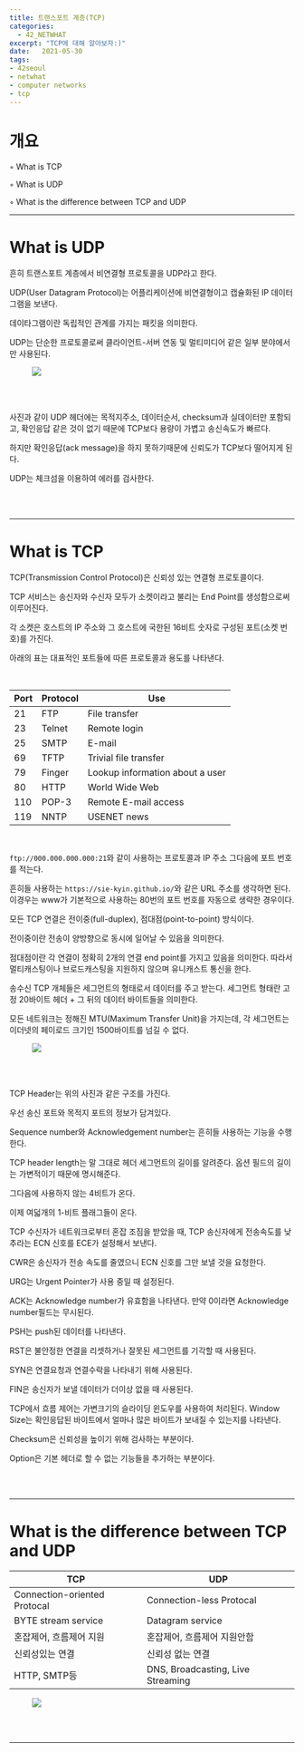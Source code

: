 ```yaml
---
title: 트랜스포트 계층(TCP)
categories: 
  - 42_NETWHAT
excerpt: "TCP에 대해 알아보자:)"
date:   2021-05-30
tags:
- 42seoul
- netwhat
- computer networks
- tcp
---
```


# 개요

◦ What is TCP 

◦ What is UDP 

◦ What is the difference between TCP and UDP

---

# What is UDP 

흔히 트랜스포트 계층에서 비연결형 프로토콜을 UDP라고 한다.

UDP(User Datagram Protocol)는 어플리케이션에 비연결형이고 캡슐화된 IP 데이터그램을 보낸다.

데이타그램이란 독립적인 관계를 가지는 패킷을 의미한다.

UDP는 단순한 프로토콜로써 클라이언트-서버 연동 및 멀티미디어 같은 일부 분야에서만 사용된다.

<figure>
	<a href="https://user-images.githubusercontent.com/79088896/124892949-46b2f380-e015-11eb-8963-d500d60ae6ed.png">
		<img src="https://user-images.githubusercontent.com/79088896/124892949-46b2f380-e015-11eb-8963-d500d60ae6ed.png" class="w8" />
	</a>
</figure>

<br />
<br />

사진과 같이 UDP 헤더에는 목적지주소, 데이터순서, checksum과 실데이터만 포함되고, 확인응답 같은 것이 없기 때문에 TCP보다 용량이 가볍고 송신속도가 빠르다. 

하지만 확인응답(ack message)을 하지 못하기때문에 신뢰도가 TCP보다 떨어지게 된다.

UDP는 체크섬을 이용하여 에러를 검사한다.

<br />
<br />

---


# What is TCP

TCP(Transmission Control Protocol)은 신뢰성 있는 연결형 프로토콜이다.

TCP 서비스는 송신자와 수신자 모두가 소켓이라고 불리는 End Point를 생성함으로써 이루어진다.

각 소켓은 호스트의 IP 주소와 그 호스트에 국한된 16비트 숫자로 구성된 포트(소켓 번호)를 가진다.

아래의 표는 대표적인 포트들에 따른 프로토콜과 용도를 나타낸다.

<br />

| Port | Protocol | Use |
| --- | --- | --- |
| 21 | FTP | File transfer |
| 23| Telnet | Remote login |
| 25 | SMTP | E-mail |
| 69 | TFTP | Trivial file transfer |
| 79 | Finger | Lookup information about a user |
| 80 | HTTP | World Wide Web |
| 110 | POP-3 | Remote E-mail access |
| 119 | NNTP | USENET news|

<br />

`ftp://000.000.000.000:21`와 같이 사용하는 프로토콜과 IP 주소 그다음에 포트 번호를 적는다.

흔히들 사용하는 `https://sie-kyin.github.io/`와 같은 URL 주소를 생각하면 된다. 이경우는 www가 기본적으로 사용하는 80번의 포트 번호를 자동으로 생략한 경우이다.


모든 TCP 연결은 전이중(full-duplex), 점대점(point-to-point) 방식이다. 

전이중이란 전송이 양방향으로 동시에 일어날 수 있음을 의미한다.

점대점이란 각 연결이 정확히 2개의 연결 end point를 가지고 있음을 의미한다. 따라서 멀티캐스팅이나 브로드캐스팅을 지원하지 않으며 유니캐스트 통신을 한다.

송수신 TCP 개체들은 세그먼트의 형태로서 데이터를 주고 받는다. 세그먼트 형태란 고정 20바이트 헤더 + 그 뒤의 데이터 바이트들을 의미한다.

모든 네트워크는 정해진 MTU(Maximum Transfer Unit)을 가지는데, 각 세그먼트는 이더넷의 페이로드 크기인 1500바이트를 넘길 수 없다.

<figure>
	<a href="https://user-images.githubusercontent.com/79088896/124896494-70214e80-e018-11eb-88cf-3477fdc09ebf.png">
		<img src="https://user-images.githubusercontent.com/79088896/124896494-70214e80-e018-11eb-88cf-3477fdc09ebf.png" class="w8" />
	</a>
</figure>

<br />
<br />

TCP Header는 위의 사진과 같은 구조를 가진다.

우선 송신 포트와 목적지 포트의 정보가 담겨있다.

Sequence number와 Acknowledgement number는 흔히들 사용하는 기능을 수행한다.

TCP header length는 말 그대로 헤더 세그먼트의 길이를 알려준다. 옵션 필드의 길이는 가변적이기 때문에 명시해준다.

그다음에 사용하지 않는 4비트가 온다. 

이제 여덟개의 1-비트 플래그들이 온다. 

TCP 수신자가 네트워크로부터 혼잡 조짐을 받았을 때, TCP 송신자에게 전송속도를 낮추라는 ECN 신호를 ECE가 설정해서 보낸다.

CWR은 송신자가 전송 속도를 줄였으니 ECN 신호를 그만 보낼 것을 요청한다.

URG는 Urgent Pointer가 사용 중일 때 설정된다. 

ACK는 Acknowledge number가 유효함을 나타낸다. 만약 0이라면 Acknowledge number필드는 무시된다.

PSH는 push된 데이터를 나타낸다. 

RST은 불안정한 연결을 리셋하거나 잘못된 세그먼트를 기각할 때 사용된다.

SYN은 연결요청과 연결수락을 나타내기 위해 사용된다.

FIN은 송신자가 보낼 데이터가 더이상 없을 때 사용된다.

TCP에서 흐름 제어는 가변크기의 슬라이딩 윈도우를 사용하여 처리된다. Window Size는 확인응답된 바이트에서 얼마나 많은 바이트가 보내질 수 있는지를 나타낸다.

Checksum은 신뢰성을 높이기 위해 검사하는 부분이다.

Option은 기본 헤더로 할 수 없는 기능들을 추가하는 부분이다.



<br />
<br />

---


# What is the difference between TCP and UDP

| TCP | UDP | 
| --- | --- | 
| Connection-oriented Protocal | Connection-less Protocal | 
| BYTE stream service | Datagram service | 
| 혼잡제어, 흐름제어 지원 | 혼잡제어, 흐름제어 지원안함 |
| 신뢰성있는 연결 | 신뢰성 없는 연결 | 
| HTTP, SMTP등 | DNS, Broadcasting, Live Streaming | 

<figure>
	<a href="https://user-images.githubusercontent.com/79088896/124900282-e5425300-e01b-11eb-9cf3-3d2439c4aeda.JPG">
		<img src="https://user-images.githubusercontent.com/79088896/124900282-e5425300-e01b-11eb-9cf3-3d2439c4aeda.JPG" class="w8" />
	</a>
</figure>

<br />
<br />

---
